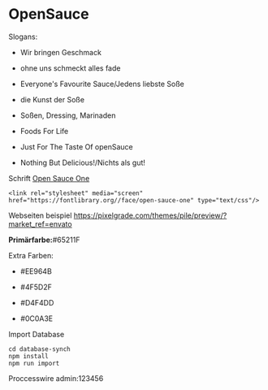 # OpenSauce

Slogans:

- Wir bringen Geschmack

- ohne uns schmeckt alles fade

- Everyone's Favourite Sauce/Jedens liebste Soße

- die Kunst der Soße

- Soßen, Dressing, Marinaden

- Foods For Life

- Just For The Taste Of openSauce

- Nothing But Delicious!/Nichts als gut!

Schrift [Open Sauce One](https://fontlibrary.org/en/font/open-sauce-one)

`<link rel="stylesheet" media="screen" href="https://fontlibrary.org//face/open-sauce-one" type="text/css"/>`

Webseiten beispiel https://pixelgrade.com/themes/pile/preview/?market_ref=envato

**Primärfarbe:**#65211F

Extra Farben:

- #EE964B

- #4F5D2F

- #D4F4DD

- #0C0A3E


Import Database
```
cd database-synch
npm install
npm run import
```

Proccesswire admin:123456

